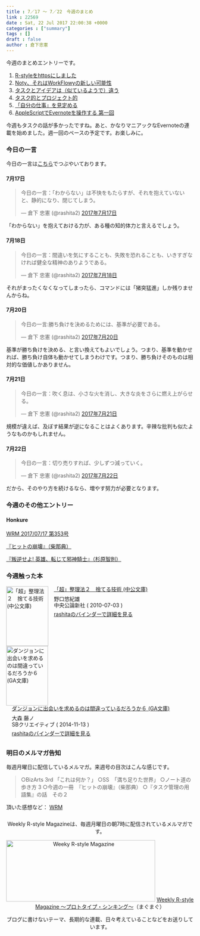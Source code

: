 ```yaml
---
title : 7／17 〜 7／22　今週のまとめ
link : 22569
date : Sat, 22 Jul 2017 22:00:38 +0000
categories : ["summary"]
tags : []
draft : false
author : 倉下忠憲
---
```


今週のまとめエントリーです。
 
<ol>
<li><a href="https://rashita.net/blog/?p=22517">R-styleをhttpsにしました</a></li>
<li><a href="https://rashita.net/blog/?p=22525">Noty、それはWorkFlowyの新しい可能性</a></li>
<li><a href="https://rashita.net/blog/?p=22543">タスクとアイデアは（似ているようで）違う</a></li>
<li><a href="https://rashita.net/blog/?p=22549">タスク的とプロジェクト的</a></li>
<li><a href="https://rashita.net/blog/?p=22556">「自分の仕事」を見定める</a></li>
<li><a href="https://rashita.net/blog/?p=22564">AppleScriptでEvernoteを操作する 第一回</a></li>
</ol>

今週もタスクの話が多かったですね。あと、かなりマニアックなEvernoteの連載を始めました。週一回のペースの予定です。お楽しみに。

<h3>今日の一言</h3>

今日の一言は<a href="http://twitter.com/rashita2 ">こちら</a>でつぶやいております。

<h4>7月17日</h4>

<blockquote class="twitter-tweet" data-lang="ja"><p lang="ja" dir="ltr">今日の一言：「わからない」は不快をもたらすが、それを抱えていないと、静的になり、閉じてしまう。</p>&mdash; 倉下 忠憲 (@rashita2) <a href="https://twitter.com/rashita2/status/886896657236754434">2017年7月17日</a></blockquote>
<script async src="//platform.twitter.com/widgets.js" charset="utf-8"></script>

「わからない」を抱えておける力が、ある種の知的体力と言えるでしょう。

<h4>7月18日</h4>

<blockquote class="twitter-tweet" data-lang="ja"><p lang="ja" dir="ltr">今日の一言：間違いを気にすることも、失敗を恐れることも、いきすぎなければ健全な精神のありようである。</p>&mdash; 倉下 忠憲 (@rashita2) <a href="https://twitter.com/rashita2/status/887301532034584576">2017年7月18日</a></blockquote>
<script async src="//platform.twitter.com/widgets.js" charset="utf-8"></script>

それがまったくなくなってしまったら、コマンドには「猪突猛進」しか残りませんからね。

<h4>7月20日</h4>

<blockquote class="twitter-tweet" data-lang="ja"><p lang="ja" dir="ltr">今日の一言:勝ち負けを決めるためには、基準が必要である。</p>&mdash; 倉下 忠憲 (@rashita2) <a href="https://twitter.com/rashita2/status/888039742004056064">2017年7月20日</a></blockquote>
<script async src="//platform.twitter.com/widgets.js" charset="utf-8"></script>

基準が勝ち負けを決める、と言い換えてもよいでしょう。つまり、基準を動かせれば、勝ち負け自体も動かせてしまうわけです。つまり、勝ち負けそのものは相対的な価値しかありません。

<h4>7月21日</h4>

<blockquote class="twitter-tweet" data-lang="ja"><p lang="ja" dir="ltr">今日の一言：吹く息は、小さな火を消し、大きな炎をさらに燃え上がらせる。</p>&mdash; 倉下 忠憲 (@rashita2) <a href="https://twitter.com/rashita2/status/888264609194360834">2017年7月21日</a></blockquote>
<script async src="//platform.twitter.com/widgets.js" charset="utf-8"></script>

規模が違えば、及ぼす結果が逆になることはよくあります。辛辣な批判も似たようなものかもしれません。

<h4>7月22日</h4>

<blockquote class="twitter-tweet" data-lang="ja"><p lang="ja" dir="ltr">今日の一言：切り売りすれば、少しずつ減っていく。</p>&mdash; 倉下 忠憲 (@rashita2) <a href="https://twitter.com/rashita2/status/888618655944015872">2017年7月22日</a></blockquote>
<script async src="//platform.twitter.com/widgets.js" charset="utf-8"></script>

だから、そのやり方を続けるなら、増やす努力が必要となります。

<h3>今週のその他エントリー</h3>

<H4>Honkure</H4>

<a href="http://honkure.net/rbook/archives/2233">WRM 2017/07/17 第353号</a>

<a href="http://honkure.net/rbook/archives/2238">『ヒットの崩壊』（柴那典）</a>

<a href="http://honkure.net/rbook/archives/2243">『叛逆せよ! 英雄、転じて邪神騎士』（杉原智則）</a>
<H3>今週触った本</H3>

<div class="mm-middle" style="margin-bottom:0px;"><div class="mm-image" style="float:left;"><a href="http://www.amazon.co.jp/exec/obidos/ASIN/B00AQY8E2Q/rashita1000-22 /ref=nosim" target="_blank"><img src="https://images-fe.ssl-images-amazon.com/images/I/51-uOOLj9JL._SL160_.jpg" alt="「超」整理法２　捨てる技術 (中公文庫)" title="「超」整理法２　捨てる技術 (中公文庫)" width="113" height="160" border="0" /></a></div><div class="mm-content" style="float:left;margin-left:15px;line-height:120%"><div class="mm-title" style="line-height:120%"><a href="http://www.amazon.co.jp/exec/obidos/ASIN/B00AQY8E2Q/rashita1000-22 /ref=nosim" target="_blank">「超」整理法２　捨てる技術 (中公文庫)</a></div><div class="mm-detail" style="margin-top:10px;">野口悠紀雄<br />中央公論新社 ( 2010-07-03 )<br /><div style="margin:7px 0px"><a href="http://mediamarker.net/u/rashita/?asin=B00AQY8E2Q" target="_blank">rashitaのバインダーで詳細を見る</a></div></div></div><div style="clear:left"></div></div>


<div class="mm-middle" style="margin-bottom:0px;"><div class="mm-image" style="float:left;"><a href="http://www.amazon.co.jp/exec/obidos/ASIN/B00SF30GCG/rashita1000-22 /ref=nosim" target="_blank"><img src="https://images-fe.ssl-images-amazon.com/images/I/51pDuUSe4UL._SL160_.jpg" alt="ダンジョンに出会いを求めるのは間違っているだろうか６ (GA文庫)" title="ダンジョンに出会いを求めるのは間違っているだろうか６ (GA文庫)" width="112" height="160" border="0" /></a></div><div class="mm-content" style="float:left;margin-left:15px;line-height:120%"><div class="mm-title" style="line-height:120%"><a href="http://www.amazon.co.jp/exec/obidos/ASIN/B00SF30GCG/rashita1000-22 /ref=nosim" target="_blank">ダンジョンに出会いを求めるのは間違っているだろうか６ (GA文庫)</a></div><div class="mm-detail" style="margin-top:10px;">大森 藤ノ<br />SBクリエイティブ ( 2014-11-13 )<br /><div style="margin:7px 0px"><a href="http://mediamarker.net/u/rashita/?asin=B00SF30GCG" target="_blank">rashitaのバインダーで詳細を見る</a></div></div></div><div style="clear:left"></div></div>


<h3>明日のメルマガ告知</h3>

毎週月曜日に配信しているメルマガ。来週号の目次はこんな感じです。

<blockquote>
○BizArts 3rd 「これは何か？」
○SS　「満ち足りた世界」
○ノート道の歩き方 3
○今週の一冊　『ヒットの崩壊』（柴那典）
○『タスク管理の用語集』の話　その２
</blockquote>


頂いた感想など：
<a class="twitter-timeline"  href="https://twitter.com/rashita2/timelines/427262290753097729"  data-widget-id="427265271171010561">WRM</a>
    <script>!function(d,s,id){var js,fjs=d.getElementsByTagName(s)[0],p=/^http:/.test(d.location)?'http':'https';if(!d.getElementById(id)){js=d.createElement(s);js.id=id;js.src=p+"://platform.twitter.com/widgets.js";fjs.parentNode.insertBefore(js,fjs);}}(document,"script","twitter-wjs");</script>


<div style="text-align:center;margin-top:25px;">
Weekly R-style Magazineは、毎週月曜日の朝7時に配信されているメルマガです。

<a href="http://www.mag2.com/m/0001185133.html" target="_blank"><img src="http://rashita.net/blog/wp-content/uploads/2010/09/mmbanner.jpg" alt="Weeky R-style Magazine" width="400" height="165" class="alignnone size-full wp-image-12201" /></a>
<a href="http://www.mag2.com/m/0001185133.html" target="_blank">Weekly R-style Magazine ～プロトタイプ・シンキング～</a>（まぐまぐ）

ブログに書けないテーマ、長期的な連載、日々考えていることなどをお送りしています。
</div> 